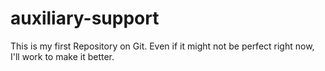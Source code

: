 # auxiliary-support
This is my first Repository on Git. Even if it might not be perfect right now, I'll work to make it better.
